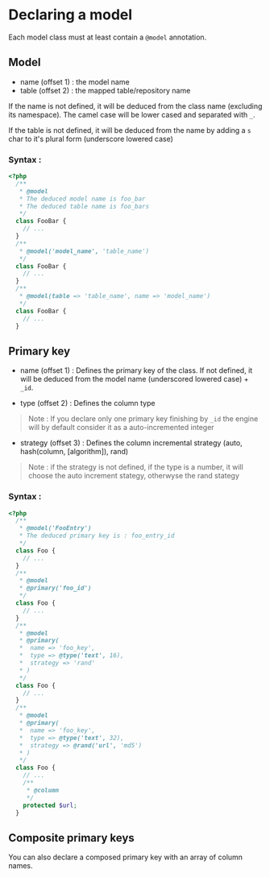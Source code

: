 # Declaring a model

Each model class must at least contain a `@model` annotation.

## Model

- name (offset 1) : the model name
- table (offset 2) : the mapped table/repository name

If the name is not defined, it will be deduced from the class name (excluding its namespace). The camel case will be lower cased and separated with `_`.

If the table is not defined, it will be deduced from the name by adding
a `s` char to it's plural form (underscore lowered case)

### Syntax :

```php
<?php
  /**
   * @model
   * The deduced model name is foo_bar
   * The deduced table name is foo_bars
   */
  class FooBar {
    // ...
  }
  /**
   * @model('model_name', 'table_name')
   */
  class FooBar {
    // ...
  }
  /**
   * @model(table => 'table_name', name => 'model_name')
   */
  class FooBar {
    // ...
  }
```

## Primary key

- name (offset 1) : Defines the primary key of the class. If not defined, it will be deduced from the model name (underscored lowered case) + `_id`.

- type (offset 2) : Defines the column type

> Note : If you declare only one primary key finishing by `_id` the engine will by default consider it as a auto-incremented integer

- strategy (offset 3) : Defines the column incremental strategy (auto, hash(column, [algorithm]), rand)

> Note : if the strategy is not defined, if the type is a number, it will choose the auto increment stategy, otherwyse the rand stategy

### Syntax :

```php
<?php
  /**
   * @model('FooEntry')
   * The deduced primary key is : foo_entry_id
   */
  class Foo {
    // ...
  }
  /**
   * @model
   * @primary('foo_id')
   */
  class Foo {
    // ...
  }
  /**
   * @model
   * @primary(
   *  name => 'foo_key',
   *  type => @type('text', 16),
   *  strategy => 'rand'
   * )
   */
  class Foo {
    // ...
  }
  /**
   * @model
   * @primary(
   *  name => 'foo_key',
   *  type => @type('text', 32),
   *  strategy => @rand('url', 'md5')
   * )
   */
  class Foo {
    // ...
    /**
     * @column
     */
    protected $url;
  }  
```

## Composite primary keys

You can also declare a composed primary key with an array of column names.
